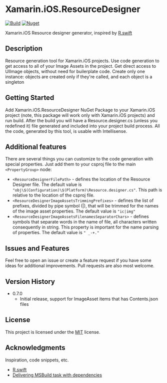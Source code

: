 # Xamarin.iOS.ResourceDesigner
[![Build](https://github.com/Saratsin/Xamarin.iOS.ResourceDesigner/actions/workflows/build.yml/badge.svg)](https://github.com/Saratsin/Xamarin.iOS.ResourceDesigner/actions/workflows/build_and_publish_nuget.yml) 
[![Nuget](https://img.shields.io/nuget/v/Xamarin.iOS.ResourceDesigner)](https://www.nuget.org/packages/Xamarin.iOS.ResourceDesigner)

Xamarin.iOS Resource designer generator, inspired by [R.swift](https://github.com/mac-cain13/R.swift)

## Description

Resource generation tool for Xamarin.iOS projects. 
Use code generation to get access to all of your Image Assets in the project.
Get direct access to UIImage objects, without need for builerplate code.
Create only one instance: objects are created only if they're called, and each object is a singleton

## Getting Started

Add Xamarin.iOS.ResourceDesigner NuGet Package to your Xamarin.iOS project (note, this package will work only with Xamarin.iOS projects) and run build.
After the build you will have a Resource.designer.cs (unless you redefined it) file generated and included into your project build process. 
All the code, generated by this tool, is usable with Intellisense.

## Additional features

There are several things you can customize to the code generation with special properties. Just add them to your csproj file to the main 
`<PropertyGroup>` node:
* `<ResourceDesignerFilePath>` - defines the location of the Resource Designer file. 
  The default value is `"obj\$(Configuration)\$(Platform)\Resource.designer.cs"`. 
  This path is relative to the location of the csproj file.
* `<ResourceDesignerImageAssetsTrimmingPrefixes>` - defines the list of prefixes, divided by pipe symbol (|), that will be trimmed for the names of the image asset properties.
  The default value is `"ic|img"`
* `<ResourceDesignerImageAssetsFilenamesSeparatorChars>` - defines symbols that separate words in the name of file, all characters written consequently in string. 
  This property is important for the name parsing of properties. The default value is `" _-+."`

## Issues and Features

Feel free to open an issue or create a feature request if you have some ideas for additional improvements.
Pull requests are also most welcome.

## Version History

* 0.7.0
    * Initial release, support for ImageAsset items that has Contents.json files

## License

This project is licensed under the [MIT](https://github.com/Saratsin/Xamarin.iOS.ResourceDesigner/blob/main/LICENSE) license.

## Acknowledgments

Inspiration, code snippets, etc.
* [R.swift](https://github.com/mac-cain13/R.swift)
* [Delivering MSBuild task with dependencies](https://natemcmaster.com/blog/2017/11/11/msbuild-task-with-dependencies/)
